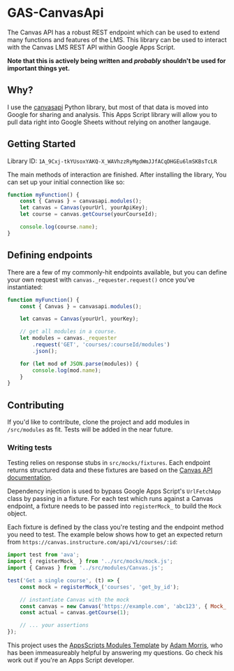 # GAS-CanvasApi

The Canvas API has a robust REST endpoint which can be used to extend many
functions and features of the LMS. This library can be used to interact with the
Canvas LMS REST API within Google Apps Script.

**Note that this is actively being written and _probably_ shouldn't be used for
important things yet.**

## Why?

I use the [canvasapi](https://github.com/ucfopen/canvasapi) Python library, but
most of that data is moved into Google for sharing and analysis. This Apps
Script library will allow you to pull data right into Google Sheets without
relying on another langauge.

## Getting Started

Library ID: `1A_9Cxj-tkYUsoxYAKQ-X_WAVhzzRyMgdWmJJfACqDHGEu6lmSKBsTcLR`

The main methods of interaction are finished. After installing the library, You
can set up your initial connection like so:

```javascript
function myFunction() {
    const { Canvas } = canvasapi.modules();
    let canvas = Canvas(yourUrl, yourApiKey);
    let course = canvas.getCourse(yourCourseId);

    console.log(course.name);
}
```

## Defining endpoints

There are a few of my commonly-hit endpoints available, but you can define your
own request with `canvas._requester.request()` once you've instantiated:

```javascript
function myFunction() {
    const { Canvas } = canvasapi.modules();

    let canvas = Canvas(yourUrl, yourKey);

    // get all modules in a course.
    let modules = canvas._requester
        .request('GET', 'courses/:courseId/modules')
        .json();

    for (let mod of JSON.parse(modules)) {
        console.log(mod.name);
    }
}
```

## Contributing

If you'd like to contribute, clone the project and add modules in `/src/modules`
as fit. Tests will be added in the near future.

### Writing tests

Testing relies on response stubs in `src/mocks/fixtures`. Each endpoint returns
structured data and these fixtures are based on the
[Canvas API documentation](https://canvas.instructure.com/doc/api/).

Dependency injection is used to bypass Google Apps Script's `UrlFetchApp` class
by passing in a fixture. For each test which runs against a Canvas endpoint, a
fixture needs to be passed into `registerMock_` to build the `Mock` object.

Each fixture is defined by the class you're testing and the endpoint method you
need to test. The example below shows how to get an expected return from
`https://canvas.instructure.com/api/v1/courses/:id`:

```javascript
import test from 'ava';
import { registerMock_ } from '../src/mocks/mock.js';
import { Canvas } from '../src/modules/Canvas.js';

test('Get a single course', (t) => {
    const mock = registerMock_('courses', 'get_by_id');

    // instantiate Canvas with the mock
    const canvas = new Canvas('https://example.com', 'abc123', { Mock_: mock });
    const actual = canvas.getCourse(1);

    // ... your assertions
});
```

This project uses the
[AppsScripts Modules Template](https://github.com/classroomtechtools/appsscriptsModules)
by [Adam Morris](https://github.com/classroomtechtools), who has been
immeasureably helpful by answering my questions. Go check his work out if you're
an Apps Script developer.
